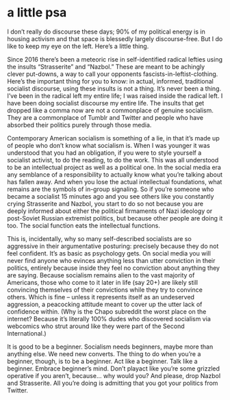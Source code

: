 # a little psa

I don’t really do discourse these days; 90% of my political energy is in housing activism and that space is blessedly largely discourse-free. But I do like to keep my eye on the left. Here’s a little thing.

Since 2016 there’s been a meteoric rise in self-identified radical lefties using the insults “Strasserite” and “Nazbol.” These are meant to be achingly clever put-downs, a way to call your opponents fascists-in-leftist-clothing. Here’s the important thing for you to know: in actual, informed, traditional socialist discourse, using these insults is not a thing. It’s never been a thing. I’ve been in the radical left my entire life; I was raised inside the radical left. I have been doing socialist discourse my entire life. The insults that get dropped like a comma now are not a commonplace of genuine socialism. They are a commonplace of Tumblr and Twitter and people who have absorbed their politics purely through those media.

Contemporary American socialism is something of a lie, in that it’s made up of people who don’t know what socialism is. When I was younger it was understood that you had an obligation, if you were to style yourself a socialist activist, to do the reading, to do the work. This was all understood to be an intellectual project as well as a political one. In the social media era any semblance of a responsibility to actually know what you’re talking about has fallen away. And when you lose the actual intellectual foundations, what remains are the symbols of in-group signaling. So if you’re someone who became a socialist 15 minutes ago and you see others like you constantly crying Strasserite and Nazbol, you start to do so not because you are deeply informed about either the political firmaments of Nazi ideology or post-Soviet Russian extremist politics, but because other people are doing it too. The social function eats the intellectual functions.

This is, incidentally, why so many self-described socialists are so aggressive in their argumentative posturing: precisely because they do not feel confident. It’s as basic as psychology gets. On social media you will never find anyone who evinces anything less than utter conviction in their politics, entirely because inside they feel no conviction about anything they are saying. Because socialism remains alien to the vast majority of Americans, those who come to it later in life (say 20+) are likely still convincing themselves of their convictions while they try to convince others. Which is fine – unless it represents itself as an undeserved aggression, a peacocking attitude meant to cover up the utter lack of confidence within. (Why is the Chapo subreddit the worst place on the internet? Because it’s literally 100% dudes who discovered socialism via webcomics who strut around like they were part of the Second International.)

It is good to be a beginner. Socialism needs beginners, maybe more than anything else. We need new converts. The thing to do when you’re a beginner, though, is to be a beginner. Act like a beginner. Talk like a beginner. Embrace beginner’s mind. Don’t playact like you’re some grizzled operative if you aren’t, because… why would you? And please, drop Nazbol and Strasserite. All you’re doing is admitting that you got your politics from Twitter.
